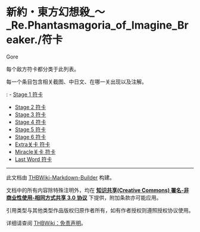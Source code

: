 # 新約・東方幻想殺_～_Re.Phantasmagoria_of_Imagine_Breaker./符卡

<!-- source html: G:\repos\THBWiki-Markdown-Builder\THBWikiMarkdown\Temp\main\a\a7\ns0%3A%E6%96%B0%E7%B4%84%E3%83%BB%E6%9D%B1%E6%96%B9%E5%B9%BB%E6%83%B3%E6%AE%BA_%EF%BD%9E_Re%2EPhantasmagoria_of_Imagine_Breaker%2E%2F%E7%AC%A6%E5%8D%A1.html -->

Gore

  
每个敌方符卡都分类于此列表。  

每一个条目包含相关截图、中日文、在哪一关出现以及注解。
  

: - [Stage 1 符卡](./新約・東方幻想殺_～_Re.Phantasmagoria_of_Imagine_Breaker.-符卡-Stage_1.md)
- [Stage 2 符卡](./新約・東方幻想殺_～_Re.Phantasmagoria_of_Imagine_Breaker.-符卡-Stage_2.md)
- [Stage 3 符卡](./新約・東方幻想殺_～_Re.Phantasmagoria_of_Imagine_Breaker.-符卡-Stage_3.md)
- [Stage 4 符卡](./新約・東方幻想殺_～_Re.Phantasmagoria_of_Imagine_Breaker.-符卡-Stage_4.md)
- [Stage 5 符卡](./新約・東方幻想殺_～_Re.Phantasmagoria_of_Imagine_Breaker.-符卡-Stage_5.md)
- [Stage 6 符卡](./新約・東方幻想殺_～_Re.Phantasmagoria_of_Imagine_Breaker.-符卡-Stage_6.md)
- [Extra关卡 符卡](./新約・東方幻想殺_～_Re.Phantasmagoria_of_Imagine_Breaker.-符卡-Extra.md)
- [Miracle关卡 符卡](./新約・東方幻想殺_～_Re.Phantasmagoria_of_Imagine_Breaker.-符卡-Miracle.md)
- [Last Word 符卡](./新約・東方幻想殺_～_Re.Phantasmagoria_of_Imagine_Breaker.-符卡-Last_Word.md)






---

此文档由 [THBWiki-Markdown-Builder](https://github.com/Delsin-Yu/THBWiki-Markdown-Builder) 构建。

文档中的所有内容除特殊注明外，均在 [**知识共享(Creative Commons) 署名-非商业性使用-相同方式共享 3.0 协议**](https://creativecommons.org/licenses/by-sa/3.0/deed.zh-hans) 下提供，附加条款亦可能应用。

引用类型与其他类型作品版权归原作者所有，如有作者授权则遵照授权协议使用。

详细请查阅 [THBWiki：免责声明](https://thbwiki.cc/THBWiki:%E5%85%8D%E8%B4%A3%E5%A3%B0%E6%98%8E)。

